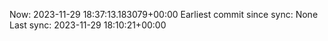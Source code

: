 Now: 2023-11-29 18:37:13.183079+00:00 Earliest commit since sync: None Last sync: 2023-11-29 18:10:21+00:00
